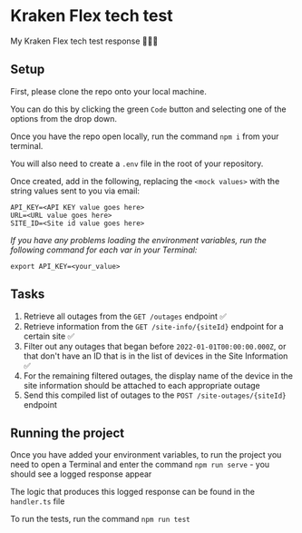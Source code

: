 # Kraken Flex tech test
My Kraken Flex tech test response 💪🏻🐙

## Setup

First, please clone the repo onto your local machine. 

You can do this by clicking the green `Code` button and selecting one of the options from the drop down. 

Once you have the repo open locally, run the command `npm i` from your terminal. 

You will also need to create a `.env` file in the root of your repository.

Once created, add in the following, replacing the `<mock values>` with the string values sent to you via email:

```
API_KEY=<API KEY value goes here>
URL=<URL value goes here>
SITE_ID=<Site id value goes here>
```

_If you have any problems loading the environment variables, run the following command for each var in your Terminal:_

`export API_KEY=<your_value>`


## Tasks

1. Retrieve all outages from the `GET /outages` endpoint ✅
2. Retrieve information from the `GET /site-info/{siteId}` endpoint for a certain site ✅
3. Filter out any outages that began before `2022-01-01T00:00:00.000Z`, or that don't have an ID that is in the list of devices in the Site Information ✅ 
4. For the remaining filtered outages, the display name of the device in the site information should be attached to each appropriate outage
5. Send this compiled list of outages to the `POST /site-outages/{siteId}` endpoint 

## Running the project

Once you have added your environment variables, to run the project you need to open a Terminal and enter the command `npm run serve` - you should see a logged response appear

The logic that produces this logged response can be found in the `handler.ts` file

To run the tests, run the command `npm run test`